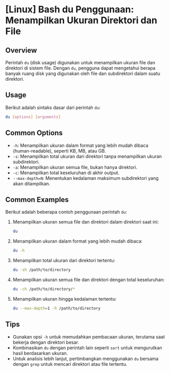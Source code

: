 # [Linux] Bash du Penggunaan: Menampilkan Ukuran Direktori dan File

## Overview
Perintah `du` (disk usage) digunakan untuk menampilkan ukuran file dan direktori di sistem file. Dengan `du`, pengguna dapat mengetahui berapa banyak ruang disk yang digunakan oleh file dan subdirektori dalam suatu direktori.

## Usage
Berikut adalah sintaks dasar dari perintah `du`:

```bash
du [options] [arguments]
```

## Common Options
- `-h`: Menampilkan ukuran dalam format yang lebih mudah dibaca (human-readable), seperti KB, MB, atau GB.
- `-s`: Menampilkan total ukuran dari direktori tanpa menampilkan ukuran subdirektori.
- `-a`: Menampilkan ukuran semua file, bukan hanya direktori.
- `-c`: Menampilkan total keseluruhan di akhir output.
- `--max-depth=N`: Menentukan kedalaman maksimum subdirektori yang akan ditampilkan.

## Common Examples
Berikut adalah beberapa contoh penggunaan perintah `du`:

1. Menampilkan ukuran semua file dan direktori dalam direktori saat ini:
   ```bash
   du
   ```

2. Menampilkan ukuran dalam format yang lebih mudah dibaca:
   ```bash
   du -h
   ```

3. Menampilkan total ukuran dari direktori tertentu:
   ```bash
   du -sh /path/to/directory
   ```

4. Menampilkan ukuran semua file dan direktori dengan total keseluruhan:
   ```bash
   du -ch /path/to/directory/*
   ```

5. Menampilkan ukuran hingga kedalaman tertentu:
   ```bash
   du --max-depth=1 -h /path/to/directory
   ```

## Tips
- Gunakan opsi `-h` untuk memudahkan pembacaan ukuran, terutama saat bekerja dengan direktori besar.
- Kombinasikan `du` dengan perintah lain seperti `sort` untuk mengurutkan hasil berdasarkan ukuran.
- Untuk analisis lebih lanjut, pertimbangkan menggunakan `du` bersama dengan `grep` untuk mencari direktori atau file tertentu.